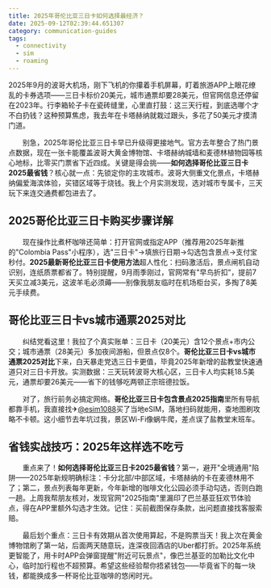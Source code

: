 ```yaml
---
title: 2025年哥伦比亚三日卡如何选择最经济？
date: 2025-09-12T02:39:44.651307
category: communication-guides
tags:
  - connectivity
  - sim
  - roaming
---
```


2025年9月的波哥大机场，刚下飞机的你攥着手机屏幕，盯着旅游APP上眼花缭乱的卡券选项——三日卡标价20美元，城市通票却要28美元，但官网信息还停留在2023年。行李箱轮子卡在瓷砖缝里，心里直打鼓：这三天行程，到底选哪个才不白扔钱？这种预算焦虑，我去年在卡塔赫纳就栽过跟头，多花了50美元才摸清门道。

　　别急，2025年哥伦比亚三日卡早已升级得更接地气。官方去年整合了热门景点数据，现在一张卡能覆盖波哥大黄金博物馆、卡塔赫纳城墙和麦德林植物园等核心地标，比零买门票省下近四成。关键是得会挑——**如何选择哥伦比亚三日卡2025最省钱**？核心就一点：先锁定你的主攻城市。波哥大侧重文化景点，卡塔赫纳偏爱海滨体验，买错区域等于烧钱。我上个月实测发现，选对城市专属卡，三天玩下来连交通费都包进去了。

## 2025哥伦比亚三日卡购买步骤详解  
　　现在操作比煮杯咖啡还简单：打开官网或指定APP（推荐用2025年新推的"Colombia Pass"小程序），选"三日卡"→填旅行日期→勾选包含景点→支付宝秒付。**2025最新哥伦比亚三日卡使用方法**超人性化：扫码激活后，景点闸机自动识别，连纸质票都省了。特别提醒，9月雨季刚过，官网常有"早鸟折扣"，提前7天买立减3美元，这波羊毛必须薅——别像我朋友临时在机场柜台买，多掏了8美元手续费。

## 哥伦比亚三日卡vs城市通票2025对比  
　　纠结党看这里！我拉了个真实账单：三日卡（20美元）含12个景点+市内公交；城市通票（28美元）多加夜间游船，但景点仅8个。**哥伦比亚三日卡vs城市通票2025对比**下来，白天暴走党选三日卡更值，毕竟2025年新增的盐教堂快速通道只对三日卡开放。实测数据：三天玩转波哥大核心区，三日卡人均实耗18.5美元，通票却要26美元——省下的钱够吃两顿正宗班德拉饭。

　　对了，旅行前务必搞定网络。**哥伦比亚三日卡包含景点2025指南**里所有导航都靠手机，我直接找✈[@esim1088](https://t.me/s/esim1088)买了当地eSIM，落地扫码就能用，查地图刷攻略不卡顿。这小细节去年坑过我，景区Wi-Fi像蜗牛爬，差点误了盐教堂末班车。

## 省钱实战技巧：2025年这样选不吃亏  
　　重点来了！**如何选择哥伦比亚三日卡2025最省钱**？第一，避开"全境通用"陷阱——2025年新规明确标注：卡分北部/中部区域，卡塔赫纳的卡在麦德林用不了；第二，景点列表每年更新，今年新增的咖啡文化公园必须手动勾选，否则白跑一趟。上周我帮朋友核对，发现官网"2025指南"里漏印了巴兰基亚狂欢节体验点，得在APP里额外勾选才生效。记住：买前截图保存条款，出问题直接找客服索赔。

　　最后划个重点：三日卡有效期从首次使用算起，不是购票当天！我上次在黄金博物馆刷了第一站，后面两天随意玩，连深夜回酒店的Uber都打折。2025年系统更智能了，用卡时APP会弹窗提醒"附近可玩景点"，像巴兰基亚的加勒比文化中心，临时加行程也不超预算。希望这些经验帮你捂紧钱包——毕竟省下的每一块钱，都能换成多一杯哥伦比亚咖啡的悠闲时光。